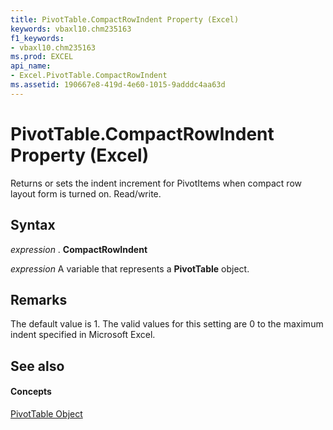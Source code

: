 ```yaml
---
title: PivotTable.CompactRowIndent Property (Excel)
keywords: vbaxl10.chm235163
f1_keywords:
- vbaxl10.chm235163
ms.prod: EXCEL
api_name:
- Excel.PivotTable.CompactRowIndent
ms.assetid: 190667e8-419d-4e60-1015-9adddc4aa63d
---
```



# PivotTable.CompactRowIndent Property (Excel)

Returns or sets the indent increment for PivotItems when compact row layout form is turned on. Read/write.


## Syntax

 _expression_ . **CompactRowIndent**

 _expression_ A variable that represents a **PivotTable** object.


## Remarks

The default value is 1. The valid values for this setting are 0 to the maximum indent specified in Microsoft Excel.


## See also


#### Concepts


[PivotTable Object](pivottable-object-excel.md)

